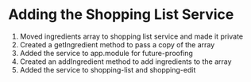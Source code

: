 # Adding the Shopping List Service
01. Moved ingredients array to shopping list service and made it private
02. Created a getIngredient method to pass a copy of the array
03. Added the service to app.module for future-proofing
04. Created an addIngredient method to add ingredients to the array
05. Added the service to shopping-list and shopping-edit